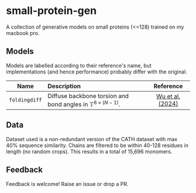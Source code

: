 # small-protein-gen

A collection of generative models on small proteins (<=128) trained on my macbook pro.

## Models

Models are labelled according to their reference's name, but implementations (and hence performance) probably differ with the original.

| Name | Description | Reference |
|:----:|:------------|:---------:|
| `foldingdiff`| Diffuse backbone torsion and bond angles in $\mathbb{T}^{6\times (N - 1)}$. | [Wu et al. (2024)](https://www.nature.com/articles/s41467-024-45051-2) |


## Data

Dataset used is a non-redundant version of the CATH dataset with max 40% sequence similarity. Chains are filtered to be within 40-128 residues in length (no random crops). This results in a total of 15,696 monomers.

## Feedback

Feedback is welcome! Raise an issue or drop a PR.